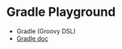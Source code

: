 # Gradle Playground

- Gradle (Groovy DSL)
- [Gradle doc](https://docs.gradle.org/current/userguide/userguide.html)
